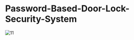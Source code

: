 # Password-Based-Door-Lock-Security-System

![11](https://user-images.githubusercontent.com/67571874/202458262-9fe09fe1-49bf-46d6-848b-d0218380ef2f.jpg)
